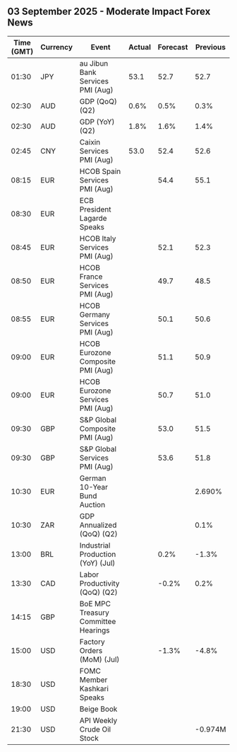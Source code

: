## 03 September 2025 - Moderate Impact Forex News

| Time (GMT) | Currency | Event | Actual | Forecast | Previous |
|------|----------|-------|--------|----------|----------|
| 01:30 | JPY | au Jibun Bank Services PMI (Aug) | 53.1 | 52.7 | 52.7 |
| 02:30 | AUD | GDP (QoQ) (Q2) | 0.6% | 0.5% | 0.3% |
| 02:30 | AUD | GDP (YoY) (Q2) | 1.8% | 1.6% | 1.4% |
| 02:45 | CNY | Caixin Services PMI (Aug) | 53.0 | 52.4 | 52.6 |
| 08:15 | EUR | HCOB Spain Services PMI (Aug) |  | 54.4 | 55.1 |
| 08:30 | EUR | ECB President Lagarde Speaks |  |  |  |
| 08:45 | EUR | HCOB Italy Services PMI (Aug) |  | 52.1 | 52.3 |
| 08:50 | EUR | HCOB France Services PMI (Aug) |  | 49.7 | 48.5 |
| 08:55 | EUR | HCOB Germany Services PMI (Aug) |  | 50.1 | 50.6 |
| 09:00 | EUR | HCOB Eurozone Composite PMI (Aug) |  | 51.1 | 50.9 |
| 09:00 | EUR | HCOB Eurozone Services PMI (Aug) |  | 50.7 | 51.0 |
| 09:30 | GBP | S&P Global Composite PMI (Aug) |  | 53.0 | 51.5 |
| 09:30 | GBP | S&P Global Services PMI (Aug) |  | 53.6 | 51.8 |
| 10:30 | EUR | German 10-Year Bund Auction |  |  | 2.690% |
| 10:30 | ZAR | GDP Annualized (QoQ) (Q2) |  |  | 0.1% |
| 13:00 | BRL | Industrial Production (YoY) (Jul) |  | 0.2% | -1.3% |
| 13:30 | CAD | Labor Productivity (QoQ) (Q2) |  | -0.2% | 0.2% |
| 14:15 | GBP | BoE MPC Treasury Committee Hearings |  |  |  |
| 15:00 | USD | Factory Orders (MoM) (Jul) |  | -1.3% | -4.8% |
| 18:30 | USD | FOMC Member Kashkari Speaks |  |  |  |
| 19:00 | USD | Beige Book |  |  |  |
| 21:30 | USD | API Weekly Crude Oil Stock |  |  | -0.974M |
